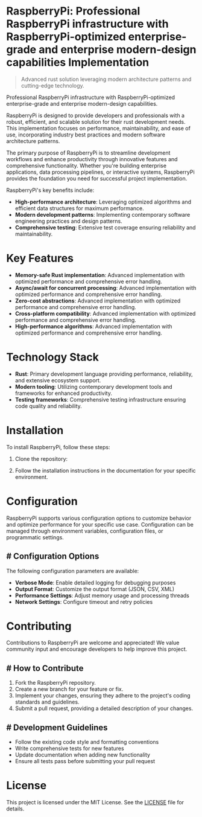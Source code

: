 <!-- fallback_RaspberryPi_20250807040430_82715 -->

# RaspberryPi: Professional RaspberryPi infrastructure with RaspberryPi-optimized enterprise-grade and enterprise modern-design capabilities Implementation
> Advanced rust solution leveraging modern architecture patterns and cutting-edge technology.

Professional RaspberryPi infrastructure with RaspberryPi-optimized enterprise-grade and enterprise modern-design capabilities.

RaspberryPi is designed to provide developers and professionals with a robust, efficient, and scalable solution for their rust development needs. This implementation focuses on performance, maintainability, and ease of use, incorporating industry best practices and modern software architecture patterns.

The primary purpose of RaspberryPi is to streamline development workflows and enhance productivity through innovative features and comprehensive functionality. Whether you're building enterprise applications, data processing pipelines, or interactive systems, RaspberryPi provides the foundation you need for successful project implementation.

RaspberryPi's key benefits include:

* **High-performance architecture**: Leveraging optimized algorithms and efficient data structures for maximum performance.
* **Modern development patterns**: Implementing contemporary software engineering practices and design patterns.
* **Comprehensive testing**: Extensive test coverage ensuring reliability and maintainability.

# Key Features

* **Memory-safe Rust implementation**: Advanced implementation with optimized performance and comprehensive error handling.
* **Async/await for concurrent processing**: Advanced implementation with optimized performance and comprehensive error handling.
* **Zero-cost abstractions**: Advanced implementation with optimized performance and comprehensive error handling.
* **Cross-platform compatibility**: Advanced implementation with optimized performance and comprehensive error handling.
* **High-performance algorithms**: Advanced implementation with optimized performance and comprehensive error handling.

# Technology Stack

* **Rust**: Primary development language providing performance, reliability, and extensive ecosystem support.
* **Modern tooling**: Utilizing contemporary development tools and frameworks for enhanced productivity.
* **Testing frameworks**: Comprehensive testing infrastructure ensuring code quality and reliability.

# Installation

To install RaspberryPi, follow these steps:

1. Clone the repository:


2. Follow the installation instructions in the documentation for your specific environment.

# Configuration

RaspberryPi supports various configuration options to customize behavior and optimize performance for your specific use case. Configuration can be managed through environment variables, configuration files, or programmatic settings.

## # Configuration Options

The following configuration parameters are available:

* **Verbose Mode**: Enable detailed logging for debugging purposes
* **Output Format**: Customize the output format (JSON, CSV, XML)
* **Performance Settings**: Adjust memory usage and processing threads
* **Network Settings**: Configure timeout and retry policies

# Contributing

Contributions to RaspberryPi are welcome and appreciated! We value community input and encourage developers to help improve this project.

## # How to Contribute

1. Fork the RaspberryPi repository.
2. Create a new branch for your feature or fix.
3. Implement your changes, ensuring they adhere to the project's coding standards and guidelines.
4. Submit a pull request, providing a detailed description of your changes.

## # Development Guidelines

* Follow the existing code style and formatting conventions
* Write comprehensive tests for new features
* Update documentation when adding new functionality
* Ensure all tests pass before submitting your pull request

# License

This project is licensed under the MIT License. See the [LICENSE](https://github.com/sandibrrm/RaspberryPi/blob/main/LICENSE) file for details.
